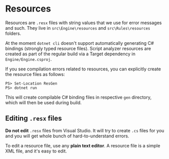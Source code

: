 # Resources

Resources are `.resx` files with string values that we use for error messages and such.
They live in `src\Engine\resources` and `src\Rules\resources` folders.

At the moment `dotnet cli` doesn't support automatically generating C# bindings (strongly typed resource files).
Script analyzer resources are created as part of the regular build via a Target dependency in `Engine/Engine.csproj`.

If you see compilation errors related to resources, you can explicitly create the resource files as follows:

```
PS> Set-Location ResGen
PS> dotnet run
```

This will create compilable C# binding files in respective `gen` directory, which will then be used during build.

## Editing `.resx` files

**Do not edit** `.resx` files from Visual Studio. 
It will try to create `.cs` files for you and you will get whole bunch of hard-to-understand errors.

To edit a resource file, use any **plain text editor**. 
A resource file is a simple XML file, and it's easy to edit.
